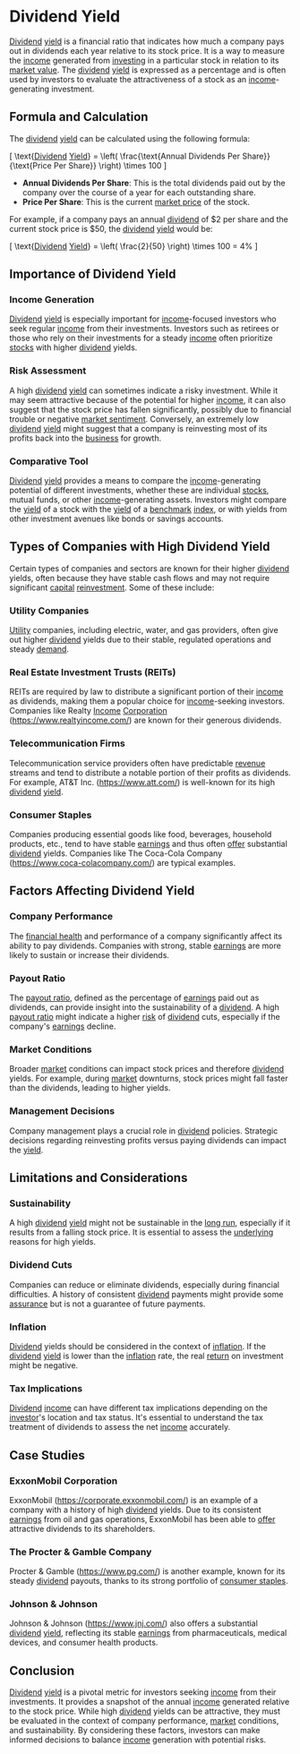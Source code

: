 # Dividend Yield

[Dividend](../d/dividend.md) [yield](../y/yield.md) is a financial ratio that indicates how much a company pays out in dividends each year relative to its stock price. It is a way to measure the [income](../i/income.md) generated from [investing](../i/investing.md) in a particular stock in relation to its [market value](../m/market_value.md). The [dividend](../d/dividend.md) [yield](../y/yield.md) is expressed as a percentage and is often used by investors to evaluate the attractiveness of a stock as an [income](../i/income.md)-generating investment.

## Formula and Calculation

The [dividend](../d/dividend.md) [yield](../y/yield.md) can be calculated using the following formula:

\[ \text{[Dividend](../d/dividend.md) [Yield](../y/yield.md)} = \left( \frac{\text{Annual Dividends Per Share}}{\text{Price Per Share}} \right) \times 100 \]

- **Annual Dividends Per Share**: This is the total dividends paid out by the company over the course of a year for each outstanding share.
- **Price Per Share**: This is the current [market price](../m/market_price.md) of the stock.

For example, if a company pays an annual [dividend](../d/dividend.md) of $2 per share and the current stock price is $50, the [dividend](../d/dividend.md) [yield](../y/yield.md) would be:

\[ \text{[Dividend](../d/dividend.md) [Yield](../y/yield.md)} = \left( \frac{2}{50} \right) \times 100 = 4\% \]

## Importance of Dividend Yield

### Income Generation

[Dividend](../d/dividend.md) [yield](../y/yield.md) is especially important for [income](../i/income.md)-focused investors who seek regular [income](../i/income.md) from their investments. Investors such as retirees or those who rely on their investments for a steady [income](../i/income.md) often prioritize [stocks](../s/stock.md) with higher [dividend](../d/dividend.md) yields.

### Risk Assessment

A high [dividend](../d/dividend.md) [yield](../y/yield.md) can sometimes indicate a risky investment. While it may seem attractive because of the potential for higher [income](../i/income.md), it can also suggest that the stock price has fallen significantly, possibly due to financial trouble or negative [market sentiment](../m/market_sentiment.md). Conversely, an extremely low [dividend](../d/dividend.md) [yield](../y/yield.md) might suggest that a company is reinvesting most of its profits back into the [business](../b/business.md) for growth.

### Comparative Tool

[Dividend](../d/dividend.md) [yield](../y/yield.md) provides a means to compare the [income](../i/income.md)-generating potential of different investments, whether these are individual [stocks](../s/stock.md), mutual funds, or other [income](../i/income.md)-generating assets. Investors might compare the [yield](../y/yield.md) of a stock with the [yield](../y/yield.md) of a [benchmark](../b/benchmark.md) [index](../i/index_instrument.md), or with yields from other investment avenues like bonds or savings accounts.

## Types of Companies with High Dividend Yield

Certain types of companies and sectors are known for their higher [dividend](../d/dividend.md) yields, often because they have stable cash flows and may not require significant [capital](../c/capital.md) [reinvestment](../r/reinvestment.md). Some of these include:

### Utility Companies

[Utility](../u/utility.md) companies, including electric, water, and gas providers, often give out higher [dividend](../d/dividend.md) yields due to their stable, regulated operations and steady [demand](../d/demand.md).

### Real Estate Investment Trusts (REITs)

REITs are required by law to distribute a significant portion of their [income](../i/income.md) as dividends, making them a popular choice for [income](../i/income.md)-seeking investors. Companies like Realty [Income](../i/income.md) [Corporation](../c/corporation.md) (https://www.realtyincome.com/) are known for their generous dividends.

### Telecommunication Firms

Telecommunication service providers often have predictable [revenue](../r/revenue.md) streams and tend to distribute a notable portion of their profits as dividends. For example, AT&T Inc. (https://www.att.com/) is well-known for its high [dividend](../d/dividend.md) [yield](../y/yield.md).

### Consumer Staples

Companies producing essential goods like food, beverages, household products, etc., tend to have stable [earnings](../e/earnings.md) and thus often [offer](../o/offer.md) substantial [dividend](../d/dividend.md) yields. Companies like The Coca-Cola Company (https://www.coca-colacompany.com/) are typical examples.

## Factors Affecting Dividend Yield

### Company Performance

The [financial health](../f/financial_health.md) and performance of a company significantly affect its ability to pay dividends. Companies with strong, stable [earnings](../e/earnings.md) are more likely to sustain or increase their dividends.

### Payout Ratio

The [payout ratio](../p/payout_ratio.md), defined as the percentage of [earnings](../e/earnings.md) paid out as dividends, can provide insight into the sustainability of a [dividend](../d/dividend.md). A high [payout ratio](../p/payout_ratio.md) might indicate a higher [risk](../r/risk.md) of [dividend](../d/dividend.md) cuts, especially if the company's [earnings](../e/earnings.md) decline.

### Market Conditions

Broader [market](../m/market.md) conditions can impact stock prices and therefore [dividend](../d/dividend.md) yields. For example, during [market](../m/market.md) downturns, stock prices might fall faster than the dividends, leading to higher yields.

### Management Decisions

Company management plays a crucial role in [dividend](../d/dividend.md) policies. Strategic decisions regarding reinvesting profits versus paying dividends can impact the [yield](../y/yield.md).

## Limitations and Considerations

### Sustainability

A high [dividend](../d/dividend.md) [yield](../y/yield.md) might not be sustainable in the [long run](../l/long_run.md), especially if it results from a falling stock price. It is essential to assess the [underlying](../u/underlying.md) reasons for high yields.

### Dividend Cuts

Companies can reduce or eliminate dividends, especially during financial difficulties. A history of consistent [dividend](../d/dividend.md) payments might provide some [assurance](../a/assurance.md) but is not a guarantee of future payments.

### Inflation

[Dividend](../d/dividend.md) yields should be considered in the context of [inflation](../i/inflation.md). If the [dividend](../d/dividend.md) [yield](../y/yield.md) is lower than the [inflation](../i/inflation.md) rate, the real [return](../r/return.md) on investment might be negative.

### Tax Implications

[Dividend](../d/dividend.md) [income](../i/income.md) can have different tax implications depending on the [investor](../i/investor.md)'s location and tax status. It's essential to understand the tax treatment of dividends to assess the net [income](../i/income.md) accurately.

## Case Studies

### ExxonMobil Corporation

ExxonMobil (https://corporate.exxonmobil.com/) is an example of a company with a history of high [dividend](../d/dividend.md) yields. Due to its consistent [earnings](../e/earnings.md) from oil and gas operations, ExxonMobil has been able to [offer](../o/offer.md) attractive dividends to its shareholders.

### The Procter & Gamble Company

Procter & Gamble (https://www.pg.com/) is another example, known for its steady [dividend](../d/dividend.md) payouts, thanks to its strong portfolio of [consumer staples](../c/consumer_staples.md).

### Johnson & Johnson

Johnson & Johnson (https://www.jnj.com/) also offers a substantial [dividend](../d/dividend.md) [yield](../y/yield.md), reflecting its stable [earnings](../e/earnings.md) from pharmaceuticals, medical devices, and consumer health products.

## Conclusion

[Dividend](../d/dividend.md) [yield](../y/yield.md) is a pivotal metric for investors seeking [income](../i/income.md) from their investments. It provides a snapshot of the annual [income](../i/income.md) generated relative to the stock price. While high [dividend](../d/dividend.md) yields can be attractive, they must be evaluated in the context of company performance, [market](../m/market.md) conditions, and sustainability. By considering these factors, investors can make informed decisions to balance [income](../i/income.md) generation with potential risks.